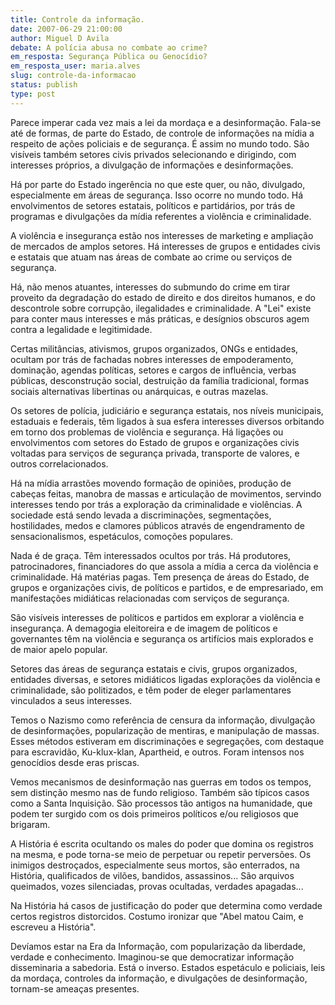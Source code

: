 ```yaml
---
title: Controle da informação.
date: 2007-06-29 21:00:00
author: Miguel D Avila
debate: A polícia abusa no combate ao crime?
em_resposta: Segurança Pública ou Genocídio? 
em_resposta_user: maria.alves
slug: controle-da-informacao
status: publish 
type: post
---
```


Parece imperar cada vez mais a lei da mordaça e a desinformação. Fala-se até de formas, de parte do Estado, de controle de informações na mídia a respeito de ações policiais e de segurança. É assim no mundo todo. São visíveis também setores civis privados selecionando e dirigindo, com interesses próprios, a divulgação de informações e desinformações.   

  

Há por parte do Estado ingerência no que este quer, ou não, divulgado, especialmente em áreas de segurança. Isso ocorre no mundo todo. Há envolvimentos de setores estatais, políticos e partidários, por trás de programas e divulgações da mídia referentes a violência e criminalidade.  

  

A violência e insegurança estão nos interesses de marketing e ampliação de mercados de amplos setores. Há interesses de grupos e entidades civis e estatais que atuam nas áreas de combate ao crime ou serviços de segurança.   

  

Há, não menos atuantes, interesses do submundo do crime em tirar proveito da degradação do estado de direito e dos direitos humanos, e do descontrole sobre corrupção, ilegalidades e criminalidade. A "Lei" existe para conter maus interesses e más práticas, e desígnios obscuros agem contra a legalidade e legitimidade.   

  

Certas militâncias, ativismos, grupos organizados, ONGs e entidades, ocultam por trás de fachadas nobres interesses de empoderamento, dominação, agendas políticas, setores e cargos de influência, verbas públicas, desconstrução social, destruição da família tradicional, formas sociais alternativas libertinas ou anárquicas, e outras mazelas.   

  

Os setores de polícia, judiciário e segurança estatais, nos níveis municipais, estaduais e federais, têm ligados à sua esfera interesses diversos orbitando em torno dos problemas de violência e segurança. Há ligações ou envolvimentos com setores do Estado de grupos e organizações civis voltadas para serviços de segurança privada, transporte de valores, e outros correlacionados.   

  

Há na mídia arrastões movendo formação de opiniões, produção de cabeças feitas, manobra de massas e articulação de movimentos, servindo interesses tendo por trás a exploração da criminalidade e violências. A sociedade está sendo levada a discriminações, segmentações, hostilidades, medos e clamores públicos através de engendramento de sensacionalismos, espetáculos, comoções populares.  

  

Nada é de graça. Têm interessados ocultos por trás. Há produtores, patrocinadores, financiadores do que assola a mídia a cerca da violência e criminalidade. Há matérias pagas. Tem presença de áreas do Estado, de grupos e organizações civis, de políticos e partidos, e de empresariado, em manifestações midiáticas relacionadas com serviços de segurança.  

  

São visíveis interesses de políticos e partidos em explorar a violência e insegurança. A demagogia eleitoreira e de imagem de políticos e governantes têm na violência e segurança os artifícios mais explorados e de maior apelo popular.   

  

Setores das áreas de segurança estatais e civis, grupos organizados, entidades diversas, e setores midiáticos ligadas explorações da violência e criminalidade, são politizados, e têm poder de eleger parlamentares vinculados a seus interesses.  

  

Temos o Nazismo como referência de censura da informação, divulgação de desinformações, popularização de mentiras, e manipulação de massas. Esses métodos estiveram em discriminações e segregações, com destaque para escravidão, Ku-klux-klan, Apartheid, e outros. Foram intensos nos genocídios desde eras priscas.  

  

Vemos mecanismos de desinformação nas guerras em todos os tempos, sem distinção mesmo nas de fundo religioso. Também são típicos casos como a Santa Inquisição. São processos tão antigos na humanidade, que podem ter surgido com os dois primeiros políticos e/ou religiosos que brigaram.  

  

A História é escrita ocultando os males do poder que domina os registros na mesma, e pode torna-se meio de perpetuar ou repetir perversões. Os inimigos destroçados, especialmente seus mortos, são enterrados, na História, qualificados de vilões, bandidos, assassinos... São arquivos queimados, vozes silenciadas, provas ocultadas, verdades apagadas...   

  

Na História há casos de justificação do poder que determina como verdade certos registros distorcidos. Costumo ironizar que "Abel matou Caim, e escreveu a História".   

  

Devíamos estar na Era da Informação, com popularização da liberdade, verdade e conhecimento. Imaginou-se que democratizar informação disseminaria a sabedoria. Está o inverso. Estados espetáculo e policiais, leis da mordaça, controles da informação, e divulgações de desinformação, tornam-se ameaças presentes.
